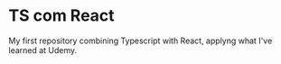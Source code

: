 # TS com React
My first repository combining Typescript with React, applyng what I've learned at Udemy.